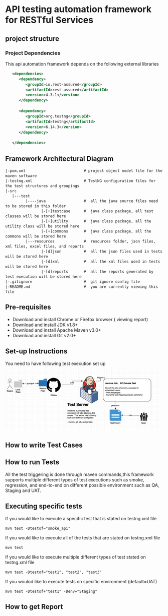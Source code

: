 # API testing automation framework for RESTful Services 

## project structure 
### Project Dependencies
This api automation framework depends on the following external libraries 
```xml
   <dependencies>
      <dependency>
         <groupId>io.rest-assured</groupId>
         <artifactId>rest-assured</artifactId>
         <version>4.3.1</version>
      </dependency>

      <dependency>
         <groupId>org.testng</groupId>
         <artifactId>testng</artifactId>
         <version>6.14.3</version>
      </dependency>

   </dependencies>
```
## Framework Architectural Diagram
```
|-pom.xml                          # project object model file for the maven software
|-testng.xml                       # TestNG configuration files for the test structures and groupings
|-src                              
   |---test
         |----java                 #  all the java source files need to be stored in this folder 
                |-[+]testcase      #  java class package, all test classes will be stored here
                |-[+]utility       #  java class package, all the utility class will be stored here
                |-[+]commons       #  java class package, all the commons will be stored here
         |---resources             #  resources folder, json files, xml files, excel files, and reports
                |-[d]json          #  all the json files used in tests will be stored here
                |-[d]xml           #  all the xml files used in tests will be stored here
                |-[d]reports       #  all the reports generated by test execution will be stored here
|-.gitignore                       #  git ignore config file
|-README.md                        #  you are currently viewing this file
```             
## Pre-requisites
* Download and install Chrome or Firefox browser ( viewing report)
* Download and install JDK v1.8+
* Download and install Apache Maven v3.0+
* Download and install Git v2.0+
## Set-up Instructions
You need to have following test execution set up
![screenshot](/images/test_execution_setup.jpg)

## How to write Test Cases

## How to run Tests
All the test triggering is done through maven commands,this framework supports multiple different types of test executions such as smoke, regression, and end-to-end on different possible environment such as QA, Staging and UAT.
## Executing specific tests
If you would like to execute a specific test that is stated on testng.xml file
```shell script
mvn test -Dtestof="smoke_api"
```
If you would like to execute all of the tests that are stated on testng.xml file
```shell script
mvn test
```
If you would like to execute multiple different types of test stated on testng.xml file
```shell script
mvn test -Dtestof="test1", "test2", "test3"
```
If you woulod like to execute tests on specific environment (default=UAT)
```shell script
mvn test -Dtestof+"test1" -Denv="Staging"
```
## How to get Report